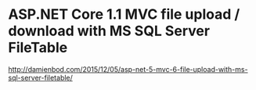 # ASP.NET Core 1.1 MVC file upload / download with MS SQL Server FileTable

http://damienbod.com/2015/12/05/asp-net-5-mvc-6-file-upload-with-ms-sql-server-filetable/
